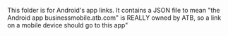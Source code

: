 This folder is for Android's app links. It contains a JSON file to mean "the Android app businessmobile.atb.com" is REALLY owned by ATB, so a link on a mobile device should go to this app"


